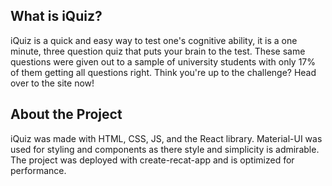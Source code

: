 ## What is iQuiz?
iQuiz is a quick and easy way to test one's cognitive ability, it is a one minute, three question quiz that puts your brain to the test. These same questions were given out to a sample of university students with only 17% of them getting all questions right. Think you're up to the challenge? Head over to the site now!

## About the Project
iQuiz was made with HTML, CSS, JS, and the React library. Material-UI was used for styling and components as there style and simplicity is admirable. The project was deployed with create-recat-app and is optimized for performance.
